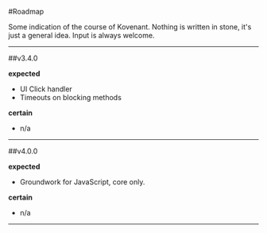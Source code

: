 #Roadmap

Some indication of the course of Kovenant. Nothing is written in stone, it's just a general idea.
Input is always welcome.

---

##v3.4.0

**expected**

* UI Click handler
* Timeouts on blocking methods

**certain**

* n/a

---

##v4.0.0

**expected**

* Groundwork for JavaScript, core only.

**certain**

* n/a

---